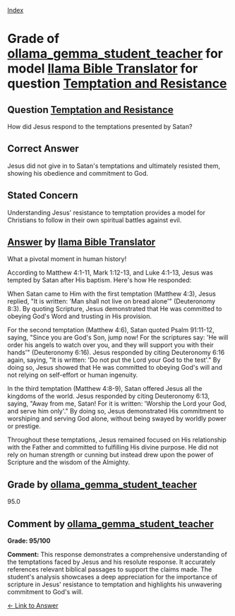 
[Index](../../../../index.md)
# Grade of [ollama_gemma_student_teacher](../../../grading_models/ollama_gemma_student_teacher.md) for model [llama Bible Translator](../../../answering_models/llama_Bible_Translator.md) for question [Temptation and Resistance](../../../questions/Temptation_and_Resistance.md)

## Question [Temptation and Resistance](../../../questions/Temptation_and_Resistance.md)
How did Jesus respond to the temptations presented by Satan?

## Correct Answer
Jesus did not give in to Satan's temptations and ultimately resisted them, showing his obedience and commitment to God.

## Stated Concern
Understanding Jesus' resistance to temptation provides a model for Christians to follow in their own spiritual battles against evil.

## [Answer](../Temptation_and_Resistance.md) by [llama Bible Translator](../../../answering_models/llama_Bible_Translator.md)
What a pivotal moment in human history!

According to Matthew 4:1-11, Mark 1:12-13, and Luke 4:1-13, Jesus was tempted by Satan after His baptism. Here's how He responded:

When Satan came to Him with the first temptation (Matthew 4:3), Jesus replied, "It is written: 'Man shall not live on bread alone'" (Deuteronomy 8:3). By quoting Scripture, Jesus demonstrated that He was committed to obeying God's Word and trusting in His provision.

For the second temptation (Matthew 4:6), Satan quoted Psalm 91:11-12, saying, "Since you are God's Son, jump now! For the scriptures say: 'He will order his angels to watch over you, and they will support you with their hands'" (Deuteronomy 6:16). Jesus responded by citing Deuteronomy 6:16 again, saying, "It is written: 'Do not put the Lord your God to the test'." By doing so, Jesus showed that He was committed to obeying God's will and not relying on self-effort or human ingenuity.

In the third temptation (Matthew 4:8-9), Satan offered Jesus all the kingdoms of the world. Jesus responded by citing Deuteronomy 6:13, saying, "Away from me, Satan! For it is written: 'Worship the Lord your God, and serve him only'." By doing so, Jesus demonstrated His commitment to worshiping and serving God alone, without being swayed by worldly power or prestige.

Throughout these temptations, Jesus remained focused on His relationship with the Father and committed to fulfilling His divine purpose. He did not rely on human strength or cunning but instead drew upon the power of Scripture and the wisdom of the Almighty.

## Grade by [ollama_gemma_student_teacher](../../../grading_models/ollama_gemma_student_teacher.md)
95.0

## Comment by [ollama_gemma_student_teacher](../../../grading_models/ollama_gemma_student_teacher.md)
**Grade: 95/100**

**Comment:** This response demonstrates a comprehensive understanding of the temptations faced by Jesus and his resolute response. It accurately references relevant biblical passages to support the claims made. The student's analysis showcases a deep appreciation for the importance of scripture in Jesus' resistance to temptation and highlights his unwavering commitment to God's will.

[&lt;- Link to Answer](../Temptation_and_Resistance.md)
